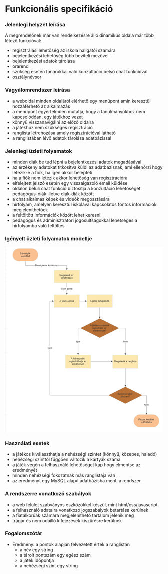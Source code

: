 # Funkcionális specifikáció

### Jelenlegi helyzet leírása
A megrendelőnek már van rendelkezésre álló dinamikus oldala már több létező funkcióval:
- regisztrálási lehetőség az iskola hallgatói számára
- bejelentkezési lehetőség több beviteli mezővel
- bejelentkezési adatok tárolása
- órarend 
- szükség esetén tanárokkal való konzultáció belső chat funkcióval
- osztálynévsor

### Vágyálomrendszer leírása
- a weboldal minden oldaláról elérhető egy menüpont amin keresztül hozzáférhető az alkalmazás
- a menüpont egyértelműen mutatja, hogy a tanulmányokhoz nem kapcsolódóan, egy játékhoz vezet
- könnyű visszanavigálni az előző oldalra
- a játékhoz nem szükséges regisztráció
- ranglista létrehozása amely regisztrációval látható
- a ranglistában lévő adatok tárolása adatbázissal

### Jelenlegi üzleti folyamatok
- minden diák be tud lépni a bejelentkezési adatok megadásával
- az érzékeny adatokat titkosítva küldi az adatbázisnak, ami ellenőrzi hogy létezik-e a fiók, 
  ha igen akkor belépteti
- ha a fiók nem létezik akkor lehetőség van regisztrációra
- elfelejtett jelszó esetén egy visszaigazoló email küldése
- oldalon belüli chat funkció biztosítja a konzultáció lehetőségét 
  pedagógus-diák illetve diák-diák között
- a chat alkalmas képek és videók megosztására
- hírfolyam, amelyen keresztül iskolával kapcsolatos fontos információk megjeleníthetőek
- a feltöltött információk között lehet keresni
- pedagógus és adminisztrátori jogosultságokkal lehetséges a hírfolyamba való feltöltés

### Igényelt üzleti folyamatok modellje
![folyamatábra](./funkspec_igenyelt_folyamatok.png)

### Használati esetek
- a játékos kiválaszthatja a nehézségi szintet (könnyű, közepes, haladó)
- nehézségi szinttől függően változik a kártyák száma
- a játék végén a felhasználó lehetőséget kap hogy elmentse az eredményét
- minden nehézségi fokozatnak más ranglistája van
- az eredményt egy MySQL alapú adatbázisba menti a rendszer

### A rendszerre vonatkozó szabályok
- a web felület szabványos eszközökkel készül, mint html/css/javascript.
- a felhasználó adataira vonatkozó jogszabályok betartása kerülnek
- a fiatalkorúak számára megjeleníthető tartalom jelenik meg
- trágár és nem odaillő kifejezések kiszűrésre kerülnek

### Fogalomszótár
- Eredmény: a pontok alapján felvezetett érték a ranglistán
	- a név egy string
	- a tárolt pontszám egy egész szám
	- a játék időpontja
	- a nehézségi szint egy string